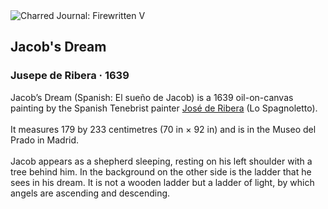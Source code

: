 <div class="artwork-of-the-day">
  <div class="container">
    <div class="img-wrapper">
      <img
        src="https://uploads6.wikiart.org/images/jusepe-de-ribera/jacob-s-dream-1639.jpg!Large.jpg"
        alt="Charred Journal: Firewritten V" />
    </div>
    <div class="artwork-detail">
      <div class="artwork-origin"> 
        <h2 class="artwork-name">Jacob's Dream</h2>
        <h3 class="artist">
          Jusepe de Ribera
                    ·  1639
        </h3>
      </div>
      <p class="description">
        <span class="artwork-description-text ng-binding" ng-bind-html="viewModel.ArtworkOfTheDay.Description | unsafe">Jacob’s Dream (Spanish: El sueño de Jacob) is a 1639 oil-on-canvas painting by the Spanish Tenebrist painter <a target="_blank" href="/en/jusepe-de-ribera">José de Ribera</a> (Lo Spagnoletto).
<br>
<br>It measures 179 by 233 centimetres (70&nbsp;in ×&nbsp;92&nbsp;in) and is in the Museo del Prado in Madrid.
<br>
<br>Jacob appears as a shepherd sleeping, resting on his left shoulder with a tree behind him. In the background on the other side is the ladder that he sees in his dream. It is not a wooden ladder but a ladder of light, by which angels are ascending and descending.</span>
                        <div class="text-shadow-container" ng-show="showShadow" style=""></div>
      </p>
    </div>
  </div>

</div>
